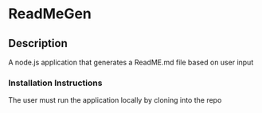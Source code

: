 

# ReadMeGen

## Description
A node.js application that generates a ReadME.md file based on user input

### Installation Instructions
The user must run the application locally by cloning into the repo
